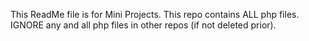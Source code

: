 This ReadMe file is for Mini Projects.
This repo contains ALL php files.
IGNORE any and all php files in other repos (if not deleted prior).